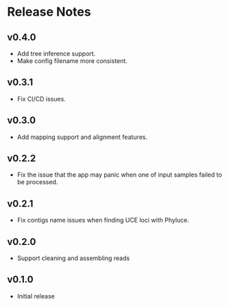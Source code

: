 # Release Notes

## v0.4.0

- Add tree inference support.
- Make config filename more consistent.

## v0.3.1

- Fix CI/CD issues.

## v0.3.0

- Add mapping support and alignment features.

## v0.2.2

- Fix the issue that the app may panic when one of input samples failed to be processed.

## v0.2.1

- Fix contigs name issues when finding UCE loci with Phyluce.

## v0.2.0

- Support cleaning and assembling reads

## v0.1.0

- Initial release
